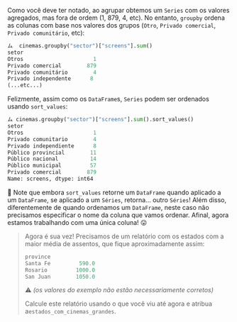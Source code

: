 Como você deve ter notado, ao agrupar obtemos um `Series` com os valores agregados, mas fora de ordem (1, 879, 4, etc). No entanto, `groupby` ordena as colunas com base nos valores dos grupos (`Otro`, `Privado comercial`, `Privado comunitário`, etc):

```python
ム  cinemas.groupby("sector")["screens"].sum()
setor
Otros                      1
Privado comercial        879
Privado comunitário        4
Privado independente      8
(...etc...)
```

Felizmente, assim como os `DataFrame`s, `Series` podem ser ordenados usando `sort_values`:

```python
ム cinemas.groupby("sector")["screens"].sum().sort_values()
setor
Otros                      1
Privado comunitario        4
Privado independiente      8
Público provincial        11
Público nacional          14
Público municipal         57
Privado comercial        879
Name: screens, dtype: int64
```

:eyes: Note que embora `sort_values` retorne um `DataFrame` quando aplicado a um `DataFrame`, se aplicado a um `Séries`, retorna... outro `Séries`! Além disso, diferentemente de quando ordenamos um `DataFrame`, neste caso não precisamos especificar o nome da coluna que vamos ordenar. Afinal, agora estamos trabalhando com uma única coluna! 😛

> Agora é sua vez! Precisamos de um relatório com os estados com a maior média de assentos, que fique aproximadamente assim:
>
> ```python
> province
> Santa Fe         590.0
> Rosario         1000.0
> San Juan        1050.0
> ```
>
> :warning: _(os valores do exemplo não estão necessariamente corretos)_
>
> Calcule este relatório usando o que você viu até agora e atribua a`estados_com_cinemas_grandes`.
>
